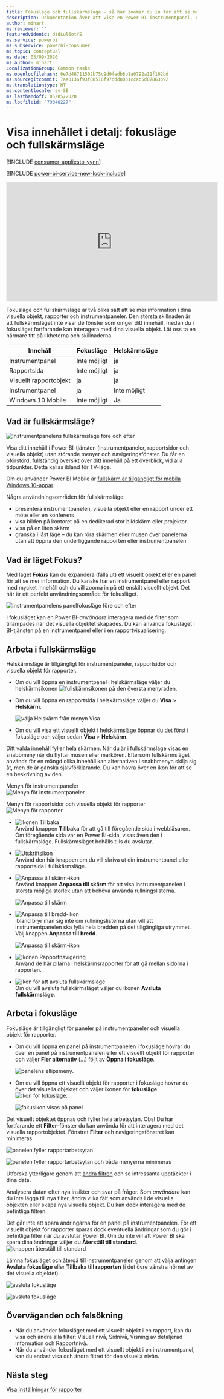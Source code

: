 ```yaml
---
title: Fokusläge och fullskärmsläge – så här zoomar du in för att se mer information
description: Dokumentation över att visa en Power BI-instrumentpanel, rapport eller visuellt rapportobjekt i fokusläge eller i fullskärmsläge
author: mihart
ms.reviewer: ''
featuredvideoid: dtdLul6otYE
ms.service: powerbi
ms.subservice: powerbi-consumer
ms.topic: conceptual
ms.date: 03/09/2020
ms.author: mihart
LocalizationGroup: Common tasks
ms.openlocfilehash: 0e7d46711502b75c9d0fedb8b1a0792a11f102bd
ms.sourcegitcommit: 7aa0136f93f88516f97ddd8031ccac5d07863b92
ms.translationtype: HT
ms.contentlocale: sv-SE
ms.lasthandoff: 05/05/2020
ms.locfileid: "79040227"
---
```

# <a name="display-content-in-more-detail-focus-mode-and-full-screen-mode"></a>Visa innehållet i detalj: fokusläge och fullskärmsläge

[!INCLUDE [consumer-appliesto-yynn](../includes/consumer-appliesto-yynn.md)]

[!INCLUDE [power-bi-service-new-look-include](../includes/power-bi-service-new-look-include.md)]    

<iframe width="560" height="315" src="https://www.youtube.com/embed/dtdLul6otYE" frameborder="0" allowfullscreen></iframe>

Fokusläge och fullskärmsläge är två olika sätt att se mer information i dina visuella objekt, rapporter och instrumentpaneler.  Den största skillnaden är att fullskärmsläget inte visar de fönster som omger ditt innehåll, medan du i fokusläget fortfarande kan interagera med dina visuella objekt. Låt oss ta en närmare titt på likheterna och skillnaderna.  

|Innehåll    | Fokusläge  |Helskärmsläge  |
|---------|---------|----------------------|
|Instrumentpanel     |   Inte möjligt     | ja |
|Rapportsida   | Inte möjligt  | ja|
|Visuellt rapportobjekt | ja    | ja |
|Instrumentpanel | ja    | Inte möjligt |
|Windows 10 Mobile | Inte möjligt | Ja |

## <a name="what-is-full-screen-mode"></a>Vad är fullskärmsläge?

![instrumentpanelens fullskärmsläge före och efter](media/end-user-focus/power-bi-dashboards-focus.png)

Visa ditt innehåll i Power BI-tjänsten (instrumentpaneler, rapportsidor och visuella objekt) utan störande menyer och navigeringsfönster.  Du får en oförstörd, fullständig översikt över ditt innehåll på ett överblick, vid alla tidpunkter. Detta kallas ibland för TV-läge.   

Om du använder Power BI Mobile är [fullskärm är tillgängligt för mobila Windows 10-appar](./mobile/mobile-windows-10-app-presentation-mode.md). 

Några användningsområden för fullskärmsläge:

* presentera instrumentpanelen, visuella objekt eller en rapport under ett möte eller en konferens
* visa bilden på kontoret på en dedikerad stor bildskärm eller projektor
* visa på en liten skärm
* granska i låst läge – du kan röra skärmen eller musen över panelerna utan att öppna den underliggande rapporten eller instrumentpanelen

## <a name="what-is-focus-mode"></a>Vad är läget Fokus?

Med läget ***Fokus*** kan du expandera (fälla ut) ett visuellt objekt eller en panel för att se mer information.  Du kanske har en instrumentpanel eller rapport med mycket innehåll och du vill zooma in på ett enskilt visuellt objekt.  Det här är ett perfekt användningsområde för fokusläget.  

![instrumentpanelens panelfokusläge före och efter](media/end-user-focus/power-bi-compare-dash.png)

I fokusläget kan en Power BI-*användare* interagera med de filter som tillämpades när det visuella objektet skapades.  Du kan använda fokusläget i BI-tjänsten på en instrumentpanel eller i en rapportvisualisering.

## <a name="working-in-full-screen-mode"></a>Arbeta i fullskärmsläge

Helskärmsläge är tillgängligt för instrumentpaneler, rapportsidor och visuella objekt för rapporter. 

- Om du vill öppna en instrumentpanel i helskärmsläge väljer du helskärmsikonen ![fullskärmsikonen](media/end-user-focus/power-bi-full-screen-icon.png) på den översta menyraden. 

- Om du vill öppna en rapportsida i helskärmsläge väljer du **Visa** > **Helskärm**.

    ![välja Helskärm från menyn Visa](media/end-user-focus/power-bi-view.png)


- Om du vill visa ett visuellt objekt i helskärmsläge öppnar du det först i fokusläge och väljer sedan **Visa** > **Helskärm**.  


Ditt valda innehåll fyller hela skärmen.    När du är i fullskärmsläge visas en snabbmeny när du flyttar musen eller markören. Eftersom fullskärmsläget används för en mängd olika innehåll kan alternativen i snabbmenyn skilja sig åt, men de är ganska självförklarande.  Du kan hovra över en ikon för att se en beskrivning av den.

Menyn för instrumentpaneler    
![Menyn för instrumentpaneler](media/end-user-focus/power-bi-full-screen-dash.png)    

Menyn för rapportsidor och visuella objekt för rapporter    
![Menyn för rapporter](media/end-user-focus/power-bi-report-full-screen.png)    

  * ![Ikonen Tillbaka](media/end-user-focus/power-bi-back-icon.png)    
  Använd knappen **Tillbaka** för att gå till föregående sida i webbläsaren. Om föregående sida var en Power BI-sida, visas även den i fullskärmsläge.  Fullskärmsläget behålls tills du avslutar.

  * ![Utskriftsikon](media/end-user-focus/power-bi-print-icon.png)    
  Använd den här knappen om du vill skriva ut din instrumentpanel eller rapportsida i fullskärmsläge.

  * ![Anpassa till skärm-ikon](media/end-user-focus/power-bi-fit-to-screen-icon.png)    
    Använd knappen **Anpassa till skärm** för att visa instrumentpanelen i största möjliga storlek utan att behöva använda rullningslisterna.  

    ![Anpassa till skärm](media/end-user-focus/power-bi-fit-screen.png)

  * ![Anpassa till bredd-ikon](media/end-user-focus/power-bi-fit-width.png)       
    Ibland bryr man sig inte om rullningslisterna utan vill att instrumentpanelen ska fylla hela bredden på det tillgängliga utrymmet. Välj knappen **Anpassa till bredd**.    

    ![Anpassa till skärm-ikon](media/end-user-focus/power-bi-fit-to-width-new.png)

  * ![Ikonen Rapportnavigering](media/end-user-focus/power-bi-report-nav2.png)       
    Använd de här pilarna i helskärmsrapporter för att gå mellan sidorna i rapporten.    
  * ![ikon för att avsluta fullskärmsläge](media/end-user-focus/exit-fullscreen-new.png)     
  Om du vill avsluta fullskärmsläget väljer du ikonen **Avsluta fullskärmsläge**.

      

## <a name="working-in-focus-mode"></a>Arbeta i fokusläge

Fokusläge är tillgängligt för paneler på instrumentpaneler och visuella objekt för rapporter. 

- Om du vill öppna en panel på instrumentpanelen i fokusläge hovrar du över en panel på instrumentpanelen eller ett visuellt objekt för rapporter och väljer **Fler alternativ** (...) följt av **Öppna i fokusläge**.

    ![panelens ellipsmeny](media/end-user-focus/power-bi-dashboard-focus.png). 

- Om du vill öppna ett visuellt objekt för rapporter i fokusläge hovrar du över det visuella objektet och väljer ikonen för **fokusläge** ![ikon för fokusläge](media/end-user-focus/pbi_popout.jpg).  

   ![fokusikon visas på panel](media/end-user-focus/power-bi-hover-focus-icon.png)



Det visuellt objektet öppnas och fyller hela arbetsytan. Obs! Du har fortfarande ett **Filter**-fönster du kan använda för att interagera med det visuella rapportobjektet. Fönstret **Filter** och navigeringsfönstret kan minimeras.

   ![panelen fyller rapportarbetsytan](media/end-user-focus/power-bi-focus-filter.png)


   ![panelen fyller rapportarbetsytan och båda menyerna minimeras](media/end-user-focus/power-bi-menu-collapse.png)  

Utforska ytterligare genom att [ändra filtren](end-user-report-filter.md) och se intressanta upptäckter i dina data.  

Analysera datan efter nya insikter och svar på frågor. Som *användare* kan du inte lägga till nya filter, ändra vilka fält som används i de visuella objekten eller skapa nya visuella objekt.  Du kan dock interagera med de befintliga filtren. 

Det går inte att spara ändringarna för en panel på instrumentpanelen. För ett visuellt objekt för rapporter sparas dock eventuella ändringar som du gör i befintliga filter när du avslutar Power BI. Om du inte vill att Power BI ska spara dina ändringar väljer du **Återställ till standard**. ![knappen återställ till standard](media/end-user-focus/power-bi-resets.png)  

Lämna fokusläget och återgå till instrumentpanelen genom att välja antingen **Avsluta fokusläge** eller **Tillbaka till rapporten** (i det övre vänstra hörnet av det visuella objektet).

![avsluta fokusläge](media/end-user-focus/power-bi-exit.png)    

![avsluta fokusläge](media/end-user-focus/power-bi-back-to-report.png)  

## <a name="considerations-and-troubleshooting"></a>Överväganden och felsökning

* När du använder fokusläget med ett visuellt objekt i en rapport, kan du visa och ändra alla filter: Visuell nivå, Sidnivå, Visning av detaljerad information och Rapportnivå.    
* När du använder fokusläget med ett visuellt objekt i en instrumentpanel, kan du endast visa och ändra filtret för den visuella nivån.

## <a name="next-steps"></a>Nästa steg

[Visa inställningar för rapporter](end-user-report-view.md)